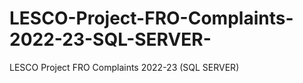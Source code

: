 # LESCO-Project-FRO-Complaints-2022-23-SQL-SERVER-
LESCO Project FRO Complaints 2022-23 (SQL SERVER)
